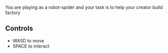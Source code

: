 You are playing as a robot-spider and your task is to help your creator build factory

## Controls
* WASD to move
* SPACE to interact